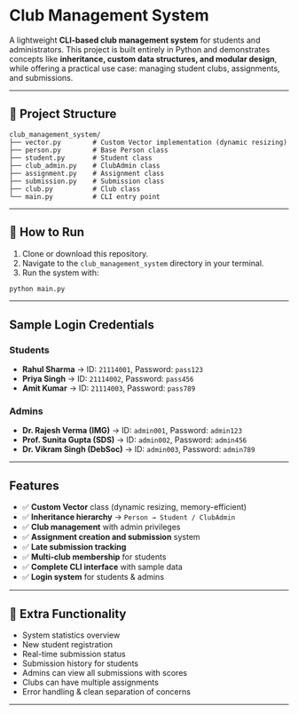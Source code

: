 # Club Management System

A lightweight **CLI-based club management system** for students and administrators.
This project is built entirely in Python and demonstrates concepts like **inheritance, custom data structures, and modular design**, while offering a practical use case: managing student clubs, assignments, and submissions.

---

## 📂 Project Structure

```
club_management_system/
├── vector.py        # Custom Vector implementation (dynamic resizing)
├── person.py        # Base Person class
├── student.py       # Student class
├── club_admin.py    # ClubAdmin class
├── assignment.py    # Assignment class
├── submission.py    # Submission class
├── club.py          # Club class
└── main.py          # CLI entry point
```

---

## 🚀 How to Run

1. Clone or download this repository.
2. Navigate to the `club_management_system` directory in your terminal.
3. Run the system with:

```bash
python main.py
```

---

## Sample Login Credentials

### Students

* **Rahul Sharma** → ID: `21114001`, Password: `pass123`
* **Priya Singh** → ID: `21114002`, Password: `pass456`
* **Amit Kumar** → ID: `21114003`, Password: `pass789`

### Admins

* **Dr. Rajesh Verma (IMG)** → ID: `admin001`, Password: `admin123`
* **Prof. Sunita Gupta (SDS)** → ID: `admin002`, Password: `admin456`
* **Dr. Vikram Singh (DebSoc)** → ID: `admin003`, Password: `admin789`

---

## Features

* ✅ **Custom Vector** class (dynamic resizing, memory-efficient)
* ✅ **Inheritance hierarchy** → `Person → Student / ClubAdmin`
* ✅ **Club management** with admin privileges
* ✅ **Assignment creation and submission** system
* ✅ **Late submission tracking**
* ✅ **Multi-club membership** for students
* ✅ **Complete CLI interface** with sample data
* ✅ **Login system** for students & admins

---

## 🔧 Extra Functionality

*   System statistics overview
*   New student registration
*   Real-time submission status
*   Submission history for students
*   Admins can view all submissions with scores
*   Clubs can have multiple assignments
*   Error handling & clean separation of concerns

---